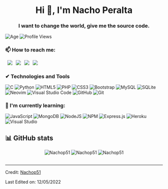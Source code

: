 <h1 align="center">Hi 👋, I'm Nacho Peralta</h1>
<h3 align="center">I want to change the world, give me the source code.</h3>

![Age](https://img.shields.io/badge/age-19-blue)
![Profile Views](https://visitor-badge.herokuapp.com/badge?page_id=Nachop51.github.profile)

### 📫 How to reach me: 

&ensp;[<img src="https://img.shields.io/badge/Gmail-D14836?style=for-the-badge&logo=gmail&logoColor=white" />](mailto:nachoperalta0@gmail.com)
&ensp;[<img src="https://img.shields.io/badge/linkedin-%230077B5.svg?style=for-the-badge&logo=linkedin&logoColor=white" />](https://www.linkedin.com/in/ignacio-peralta-576a72226/)
&ensp;[<img src="https://img.shields.io/badge/Twitter-%231DA1F2.svg?style=for-the-badge&logo=Twitter&logoColor=white" />](https://twitter.com/inach0f)
&ensp;[<img src="https://img.shields.io/badge/Instagram-%23E4405F.svg?style=for-the-badge&logo=Instagram&logoColor=white" />](https://www.instagram.com/nachop51/)

### ✔ Technologies and Tools
![C](https://img.shields.io/badge/c-%2300599C.svg?style=for-the-badge&logo=c&logoColor=white)
![Python](https://img.shields.io/badge/python-3670A0?style=for-the-badge&logo=python&logoColor=ffdd54)
![HTML5](https://img.shields.io/badge/html5-%23E34F26.svg?style=for-the-badge&logo=html5&logoColor=white)
![PHP](https://img.shields.io/badge/php-%23777BB4.svg?style=for-the-badge&logo=php&logoColor=white)
![CSS3](https://img.shields.io/badge/css3-%231572B6.svg?style=for-the-badge&logo=css3&logoColor=white)
![Bootstrap](https://img.shields.io/badge/bootstrap-%23563D7C.svg?style=for-the-badge&logo=bootstrap&logoColor=white)
![MySQL](https://img.shields.io/badge/mysql-%2300f.svg?style=for-the-badge&logo=mysql&logoColor=white)
![SQLite](https://img.shields.io/badge/sqlite-%2307405e.svg?style=for-the-badge&logo=sqlite&logoColor=white)
![Neovim](https://img.shields.io/badge/NeoVim-%2357A143.svg?&style=for-the-badge&logo=neovim&logoColor=white)
![Visual Studio Code](https://img.shields.io/badge/Visual%20Studio%20Code-0078d7.svg?style=for-the-badge&logo=visual-studio-code&logoColor=white)
![GitHub](https://img.shields.io/badge/github-%23121011.svg?style=for-the-badge&logo=github&logoColor=white)
![Git](https://img.shields.io/badge/git-%23F05033.svg?style=for-the-badge&logo=git&logoColor=white)

### 🌱 I'm currently learning:

![JavaScript](https://img.shields.io/badge/javascript-%23323330.svg?style=for-the-badge&logo=javascript&logoColor=%23F7DF1E)
![MongoDB](https://img.shields.io/badge/MongoDB-%234ea94b.svg?style=for-the-badge&logo=mongodb&logoColor=white)
![NodeJS](https://img.shields.io/badge/node.js-6DA55F?style=for-the-badge&logo=node.js&logoColor=white)
![NPM](https://img.shields.io/badge/NPM-%23000000.svg?style=for-the-badge&logo=npm&logoColor=white)
![Express.js](https://img.shields.io/badge/express.js-%23404d59.svg?style=for-the-badge&logo=express&logoColor=%2361DAFB)
![Heroku](https://img.shields.io/badge/heroku-%23430098.svg?style=for-the-badge&logo=heroku&logoColor=white)
![Visual Studio](https://img.shields.io/badge/Visual%20Studio-5C2D91.svg?style=for-the-badge&logo=visual-studio&logoColor=white)

## :bar_chart: GitHub stats
<p align="center">
 <img src="https://github-readme-streak-stats.herokuapp.com/?user=Nachop51&theme=algolia" alt="Nachop51"  />
 <img src="https://github-readme-stats.vercel.app/api?username=Nachop51&show_icons=true&title_color=19F9D8&icon_color=19F9D8&bg_color=002B36&text_color=FFFFFF" alt="Nachop51"/>
 <img src="https://github-readme-stats.vercel.app/api/top-langs/?username=Nachop51&layout=compact&title_color=19F9D8&icon_color=19F9D8&bg_color=002B36&text_color=FFFFFF" alt="Nachop51"/>
 <br />
 <br />
</p>

------
Credit: [Nachop51](https://github.com/Nachop51)

Last Edited on: 12/05/2022
